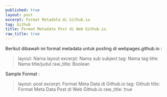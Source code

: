```yaml
---
published: true
layout: post
excerpt: Format Metadata di Github.io
tag: Github
title: Format Metadata Post di Web Github.io.
raw_title: true
---
```

Berikut dibawah ini format metadata untuk posting di webpages.github.io :
>	layout: Nama layout 
>	excerpt: Nama sub subject 
>	tag: Nama tag 
>    title: Nama title/judul 
>	raw_title: Boolean 

Sample Format :
>	layout: post 
>	excerpt: Format Meta Data di Github.io 
>	tag: Github 
>    title: Format Meta Data Post di Web Github.io 
>	raw_title: true
